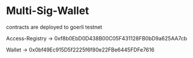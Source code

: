 # Multi-Sig-Wallet

contracts are deployed to goerli testnet

Access-Registry -> 0xf8b0EbD0D438B00C05F431128FB0bD9a625AA7cb


Wallet -> 0x0bf49Ec915D5f2225f6f80e22FBe6445FDFe7616
